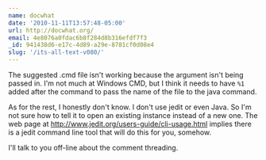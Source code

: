 ```yaml
---
name: docwhat
date: '2010-11-11T13:57:48-05:00'
url: http://docwhat.org/
email: 4e8076a0fdac6b8f284d8b316efdf7f3
_id: 941438d6-e17c-4d89-a29e-8781cf0d08e4
slug: '/its-all-text-v080/'
---
```


The suggested .cmd file isn't working because the argument isn't being passed
in. I'm not much at Windows CMD, but I think it needs to have <code>%1</code>
added after the command to pass the name of the file to the java command.

As for the rest, I honestly don't know. I don't use jedit or even Java. So I'm
not sure how to tell it to open an existing instance instead of a new one. The
web page at http://www.jedit.org/users-guide/cli-usage.html implies there is a
jedit command line tool that will do this for you, somehow.

I'll talk to you off-line about the comment threading.
